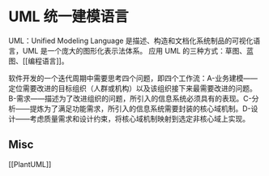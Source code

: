 # UML 统一建模语言

UML：Unified Modeling Language 是描述、构造和文档化系统制品的可视化语言，UML 是一个庞大的图形化表示法体系。
应用 UML 的三种方式：草图、蓝图、[[编程语言]]。

软件开发的一个迭代周期中需要思考四个问题，即四个工作流：A-业务建模——定位需要改进的目标组织（人群或机构）以及该组织接下来最需要改进的问题。B-需求——描述为了改进组织的问题，所引入的信息系统必须具有的表现。C-分析——提炼为了满足功能需求，所引入的信息系统需要封装的核心域机制。D-设计——考虑质量需求和设计约束，将核心域机制映射到选定非核心域上实现。


## Misc

[[PlantUML]]

